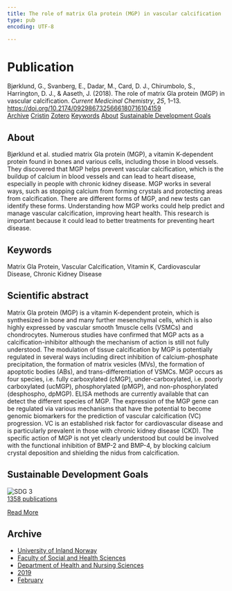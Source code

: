 ```yaml
---
title: The role of matrix Gla protein (MGP) in vascular calcification
type: pub
encoding: UTF-8

---
```

<h1>Publication</h1>
<article id="csl-bib-container-FIKKHR3F" class="csl-bib-container">
  <div class="csl-bib-body"> <div class="csl-entry">Bjørklund, G., Svanberg, E., Dadar, M., Card, D. J., Chirumbolo, S., Harrington, D. J., &#38; Aaseth, J. (2018). The role of matrix Gla protein (MGP) in vascular calcification. <i>Current Medicinal Chemistry</i>, <i>25</i>, 1–13. <a href="https://doi.org/10.2174/0929867325666180716104159">https://doi.org/10.2174/0929867325666180716104159</a></div> </div>
  <div class="csl-bib-buttons">
    <a href="#taxonomy-article-FIKKHR3F" alt="archive" class="csl-bib-button">Archive</a>
    <a href="https://app.cristin.no/results/show.jsf?id=1678451" alt="Cristin" class="csl-bib-button">Cristin</a>
    <a href="http://zotero.org/groups/5881554/items/FIKKHR3F" alt="Zotero" class="csl-bib-button">Zotero</a>
    <a href="#keywords-article-FIKKHR3F" alt="keywords" class="csl-bib-button">Keywords</a>
    <a href="#about-article-FIKKHR3F" alt="about_pub" class="csl-bib-button">About</a>
    <a href="#sdg-article-FIKKHR3F" alt="sdg" class="csl-bib-button">Sustainable Development Goals</a>
  </div>
  <div id="csl-bib-meta-container-FIKKHR3F"></div>
</article>
<div id="csl-bib-meta-FIKKHR3F" class="csl-bib-meta">
  <article id="about-article-FIKKHR3F" class="about_pub-article">
    <h1>About</h1>
    Bjørklund et al. studied matrix Gla protein (MGP), a vitamin K-dependent protein found in bones and various cells, including those in blood vessels. They discovered that MGP helps prevent vascular calcification, which is the buildup of calcium in blood vessels and can lead to heart disease, especially in people with chronic kidney disease. MGP works in several ways, such as stopping calcium from forming crystals and protecting areas from calcification. There are different forms of MGP, and new tests can identify these forms. Understanding how MGP works could help predict and manage vascular calcification, improving heart health. This research is important because it could lead to better treatments for preventing heart disease.
  </article>
  <article id="keywords-article-FIKKHR3F" class="keywords-article">
    <h1>Keywords</h1>
    Matrix Gla Protein, Vascular Calcification, Vitamin K, Cardiovascular Disease, Chronic Kidney Disease
  </article>
  <article id="abstract-article-FIKKHR3F" class="abstract-article">
    <h1>Scientific abstract</h1>
    Matrix Gla protein (MGP) is a vitamin K-dependent protein, which is synthesized in bone and many further mesenchymal cells, which is also highly expressed by vascular smooth 1muscle cells (VSMCs) and chondrocytes. Numerous studies have confirmed that MGP acts as a calcification-inhibitor although the mechanism of action is still not fully understood. The modulation of tissue calcification by MGP is potentially regulated in several ways including direct inhibition of calcium-phosphate precipitation, the formation of matrix vesicles (MVs), the formation of apoptotic bodies (ABs), and trans-differentiation of VSMCs. MGP occurs as four species, i.e. fully carboxylated (cMGP), under-carboxylated, i.e. poorly carboxylated (ucMGP), phosphorylated (pMGP), and non-phosphorylated (desphospho, dpMGP). ELISA methods are currently available that can detect the different species of MGP. The expression of the MGP gene can be regulated via various mechanisms that have the potential to become genomic biomarkers for the prediction of vascular calcification (VC) progression. VC is an established risk factor for cardiovascular disease and is particularly prevalent in those with chronic kidney disease (CKD). The specific action of MGP is not yet clearly understood but could be involved with the functional inhibition of BMP-2 and BMP-4, by blocking calcium crystal deposition and shielding the nidus from calcification.
  </article>
  <article id="sdg-article-FIKKHR3F" class="sdg-article">
    <h1>Sustainable Development Goals</h1>
    <div class="sdg-container"><div id="sdg3" class="sdg">
        <img src="{{< params subfolder >}}images/sdg/sdg03_en.png" class="image" alt="SDG 3">
        <div class="sdg-overlay">
          <a href="/en/archive/?key=?sdg=3#archive" class="sdg-publication-count"><span>1358</span> publications</a>
          <p><a href="https://sdgs.un.org/goals/goal3" class="sdg-read-more">Read More</a></p>
        </div>
      </div></div>
  </article>
  <article id="taxonomy-article-FIKKHR3F" class="taxonomy-article">
    <h1>Archive</h1>
    <ul>
      <li>
        <a href="/en/archive/?key=3DCRN523">University of Inland Norway</a>
      </li>
      <li>
        <a href="/en/archive/?key=IDKFS3MX">Faculty of Social and Health Sciences</a>
      </li>
      <li>
        <a href="/en/archive/?key=GTV4ECMZ">Department of Health and Nursing Sciences</a>
      </li>
      <li>
        <a href="/en/archive/?key=E7THIEEM">2019</a>
      </li>
      <li>
        <a href="/en/archive/?key=K9MPWJCB">February</a>
      </li>
    </ul>
  </article>
</div>
